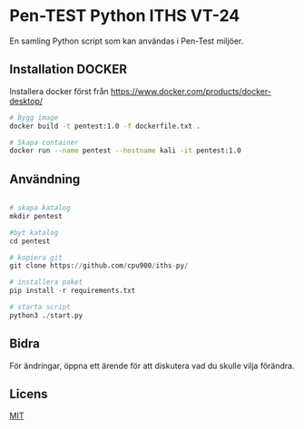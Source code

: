 



# Pen-TEST Python ITHS VT-24

En samling Python script som kan användas i Pen-Test miljöer.

## Installation DOCKER

Installera docker först från https://www.docker.com/products/docker-desktop/

```bash
# Bygg image 
docker build -t pentest:1.0 -f dockerfile.txt .

# Skapa container
docker run --name pentest --hostname kali -it pentest:1.0 
```

## Användning

```python

# skapa katalog
mkdir pentest

#byt katalog
cd pentest

# kopiera git
git clone https://github.com/cpu900/iths-py/

# installera paket
pip install -r requirements.txt

# starta script
python3 ./start.py
```

## Bidra

För ändringar, öppna ett ärende för att diskutera vad du skulle vilja förändra.

## Licens

[MIT](https://choosealicense.com/licenses/mit/)
